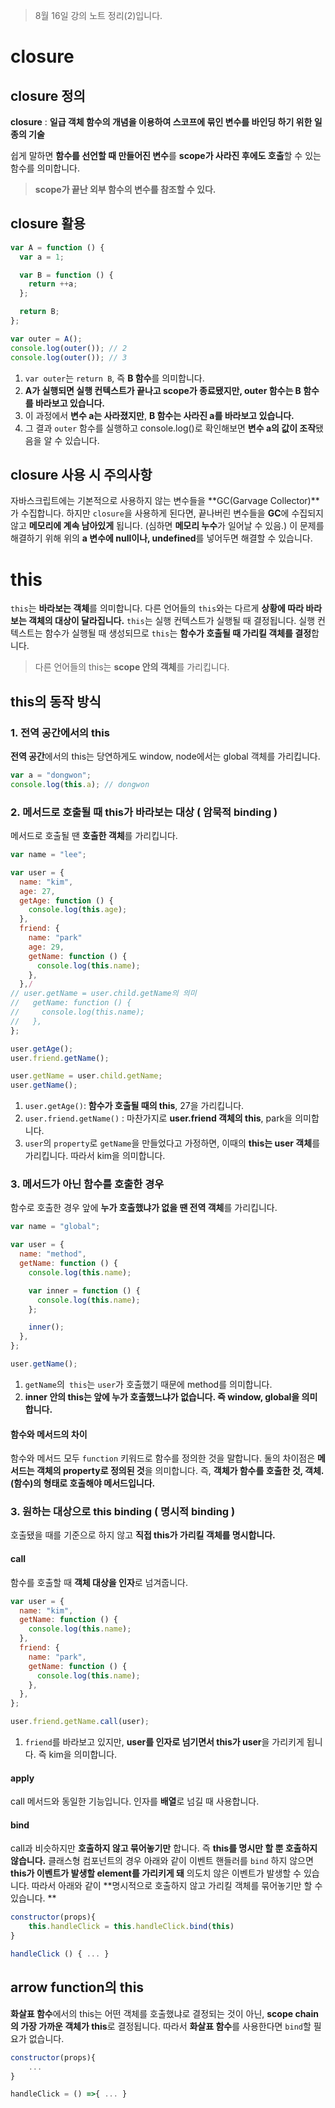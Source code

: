 > 8월 16일 강의 노트 정리(2)입니다.

# closure

## closure 정의

**closure** : **일급 객체 함수의 개념을 이용하여 스코프에 묶인 변수를 바인딩 하기 위한 일종의 기술**

쉽게 말하면 **함수를 선언할 때 만들어진 변수**를 **scope가 사라진 후에도 호출**할 수 있는 함수를 의미합니다.

> **scope가 끝난 외부 함수의 변수를 참조할 수 있다.**

## closure 활용

```javascript
var A = function () {
  var a = 1;

  var B = function () {
    return ++a;
  };

  return B;
};

var outer = A();
console.log(outer()); // 2
console.log(outer()); // 3
```

1. `var outer`는 `return B`, 즉 **B 함수**를 의미합니다.
2. **A가 실행되면 실행 컨텍스트가 끝나고 scope가 종료됐지만, outer 함수는 B 함수를 바라보고 있습니다.**
3. 이 과정에서 **변수 a는 사라졌지만**, **B 함수는 사라진 a를 바라보고 있습니다.**
4. 그 결과 `outer` 함수를 실행하고 console.log()로 확인해보면 **변수 a의 값이 조작**됐음을 알 수 있습니다.

## closure 사용 시 주의사항

자바스크립트에는 기본적으로 사용하지 않는 변수들을 **GC(Garvage Collector)**가 수집합니다.
하지만 `closure`을 사용하게 된다면, 끝나버린 변수들을 **GC**에 수집되지 않고 **메모리에 계속 남아있게** 됩니다. (심하면 **메모리 누수**가 일어날 수 있음.)
이 문제를 해결하기 위해 위의 **a 변수에 null이나, undefined**를 넣어두면 해결할 수 있습니다.

# this

`this`는 **바라보는 객체**를 의미합니다. 다른 언어들의 `this`와는 다르게 **상황에 따라 바라보는 객체의 대상이 달라집니다.**
`this`는 실행 컨텍스트가 실행될 때 결정됩니다. 실행 컨텍스트는 함수가 실행될 때 생성되므로 `this`는 **함수가 호출될 때 가리킬 객체를 결정**합니다.

> 다른 언어들의 this는 **scope 안의 객체**를 가리킵니다.

## this의 동작 방식

### 1. 전역 공간에서의 this

**전역 공간**에서의 this는 당연하게도 window, node에서는 global 객체를 가리킵니다.

```javascript
var a = "dongwon";
console.log(this.a); // dongwon
```

### 2. 메서드로 호출될 때 this가 바라보는 대상 ( 암묵적 binding )

메서드로 호출될 땐 **호출한 객체**를 가리킵니다.

```javascript
var name = "lee";

var user = {
  name: "kim",
  age: 27,
  getAge: function () {
    console.log(this.age);
  },
  friend: {
    name: "park"
    age: 29,
    getName: function () {
      console.log(this.name);
    },
  },/
// user.getName = user.child.getName의 의미
//   getName: function () {
//     console.log(this.name);
//   },
};

user.getAge();
user.friend.getName();

user.getName = user.child.getName;
user.getName();
```

1. `user.getAge()`: **함수가 호출될 때의 this**, 27을 가리킵니다.
2. `user.friend.getName()` : 마찬가지로 **user.friend 객체의 this**, park을 의미합니다.
3. `user`의 `property`로 `getName`을 만들었다고 가정하면, 이때의 **this는 user 객체**를 가리킵니다. 따라서 kim을 의미합니다.

### 3. 메서드가 아닌 함수를 호출한 경우

함수로 호출한 경우 앞에 **누가 호출했냐가 없을 땐 전역 객체**를 가리킵니다.

```javascript
var name = "global";

var user = {
  name: "method",
  getName: function () {
    console.log(this.name);

    var inner = function () {
      console.log(this.name);
    };

    inner();
  },
};

user.getName();
```

1. `getName`의` this`는 `user`가 호출했기 때문에 method를 의미합니다.
2. **inner 안의 this는 앞에 누가 호출했느냐가 없습니다. 즉 window, global을 의미합니다.**

#### 함수와 메서드의 차이

함수와 메서드 모두 `function` 키워드로 함수를 정의한 것을 말합니다.
둘의 차이점은 **메서드는 객체의 property로 정의된 것**을 의미합니다. 즉, **객체가 함수를 호출한 것, 객체.(함수)의 형태로 호출해야 메서드입니다.**

### 3. 원하는 대상으로 this binding ( 명시적 binding )

호출됐을 때를 기준으로 하지 않고 **직접 this가 가리킬 객체를 명시합니다.**

#### call

함수를 호출할 때 **객체 대상을 인자**로 넘겨줍니다.

```javascript
var user = {
  name: "kim",
  getName: function () {
    console.log(this.name);
  },
  friend: {
    name: "park",
    getName: function () {
      console.log(this.name);
    },
  },
};

user.friend.getName.call(user);
```

1. `friend`를 바라보고 있지만, **user를 인자로 넘기면서 this가 user**을 가리키게 됩니다. 즉 kim을 의미합니다.

#### apply

call 메서드와 동일한 기능입니다. 인자를 **배열**로 넘길 때 사용합니다.

#### bind

call과 비슷하지만 **호출하지 않고 묶어놓기만** 합니다. 즉 **this를 명시만 할 뿐 호출하지 않습니다.**
클래스형 컴포넌트의 경우 아래와 같이 이벤트 핸들러를 `bind` 하지 않으면 **this가 이벤트가 발생할 element를 가리키게 돼** 의도치 않은 이벤트가 발생할 수 있습니다.
따라서 아래와 같이 **명시적으로 호출하지 않고 가리킬 객체를 묶어놓기만 할 수 있습니다.
**

```javascript
constructor(props){
    this.handleClick = this.handleClick.bind(this)
}

handleClick () { ... }
```

## arrow function의 this

**화살표 함수**에서의 this는 어떤 객체를 호출했냐로 결정되는 것이 아닌, **scope chain의 가장 가까운 객체가 this**로 결정됩니다.
따라서 **화살표 함수**를 사용한다면 `bind`할 필요가 없습니다.

```javascript
constructor(props){
    ...
}

handleClick = () =>{ ... }
```
